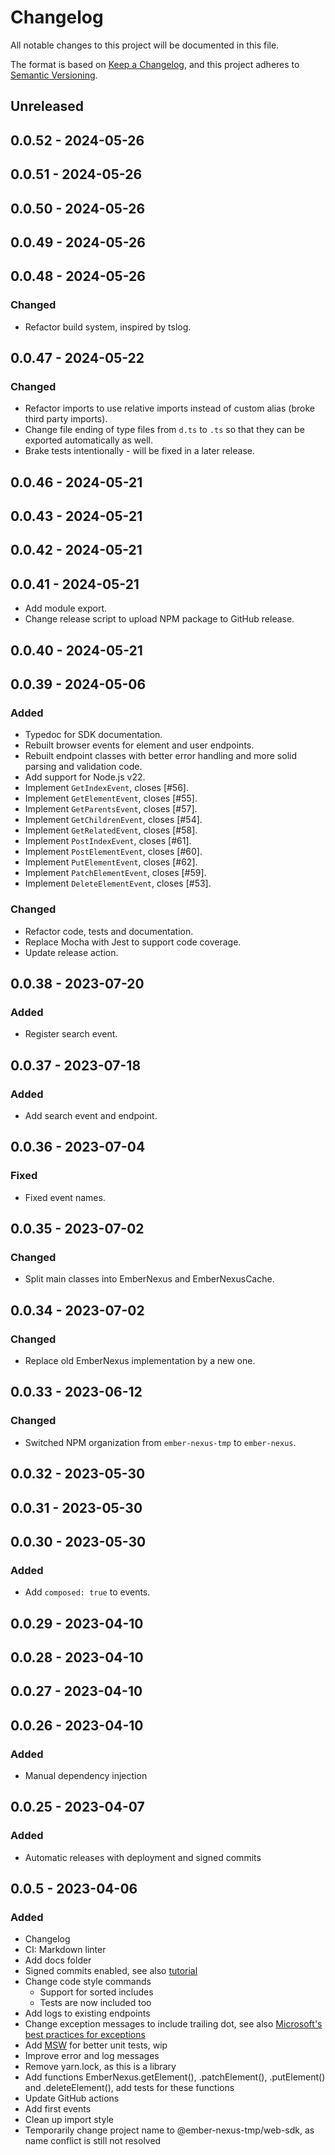 # Changelog
All notable changes to this project will be documented in this file.

The format is based on [Keep a Changelog](https://keepachangelog.com/en/1.0.0/),
and this project adheres to [Semantic Versioning](https://semver.org/spec/v2.0.0.html).

## Unreleased

## 0.0.52 - 2024-05-26

## 0.0.51 - 2024-05-26

## 0.0.50 - 2024-05-26

## 0.0.49 - 2024-05-26

## 0.0.48 - 2024-05-26
### Changed
- Refactor build system, inspired by tslog.

## 0.0.47 - 2024-05-22
### Changed
- Refactor imports to use relative imports instead of custom alias (broke third party imports).
- Change file ending of type files from `d.ts` to `.ts` so that they can be exported automatically as well.
- Brake tests intentionally - will be fixed in a later release.

## 0.0.46 - 2024-05-21

## 0.0.43 - 2024-05-21

## 0.0.42 - 2024-05-21

## 0.0.41 - 2024-05-21
- Add module export.
- Change release script to upload NPM package to GitHub release.

## 0.0.40 - 2024-05-21

## 0.0.39 - 2024-05-06
### Added
- Typedoc for SDK documentation.
- Rebuilt browser events for element and user endpoints.
- Rebuilt endpoint classes with better error handling and more solid parsing and validation code.
- Add support for Node.js v22.
- Implement `GetIndexEvent`, closes [#56].
- Implement `GetElementEvent`, closes [#55].
- Implement `GetParentsEvent`, closes [#57].
- Implement `GetChildrenEvent`, closes [#54].
- Implement `GetRelatedEvent`, closes [#58].
- Implement `PostIndexEvent`, closes [#61].
- Implement `PostElementEvent`, closes [#60].
- Implement `PutElementEvent`, closes [#62].
- Implement `PatchElementEvent`, closes [#59].
- Implement `DeleteElementEvent`, closes [#53].

### Changed
- Refactor code, tests and documentation.
- Replace Mocha with Jest to support code coverage.
- Update release action.

## 0.0.38 - 2023-07-20
### Added
- Register search event.

## 0.0.37 - 2023-07-18
### Added
- Add search event and endpoint.

## 0.0.36 - 2023-07-04
### Fixed
- Fixed event names.

## 0.0.35 - 2023-07-02
### Changed
- Split main classes into EmberNexus and EmberNexusCache.

## 0.0.34 - 2023-07-02
### Changed
- Replace old EmberNexus implementation by a new one.

## 0.0.33 - 2023-06-12
### Changed
- Switched NPM organization from `ember-nexus-tmp` to `ember-nexus`.

## 0.0.32 - 2023-05-30

## 0.0.31 - 2023-05-30

## 0.0.30 - 2023-05-30
### Added
- Add `composed: true` to events.

## 0.0.29 - 2023-04-10

## 0.0.28 - 2023-04-10

## 0.0.27 - 2023-04-10

## 0.0.26 - 2023-04-10
### Added
- Manual dependency injection

## 0.0.25 - 2023-04-07
### Added
- Automatic releases with deployment and signed commits

## 0.0.5 - 2023-04-06
### Added
- Changelog
- CI: Markdown linter
- Add docs folder
- Signed commits enabled, see also [tutorial](https://docs.gitlab.com/ee/user/project/repository/ssh_signed_commits/)
- Change code style commands
  - Support for sorted includes
  - Tests are now included too
- Add logs to existing endpoints
- Change exception messages to include trailing dot, see also [Microsoft's best practices for exceptions](https://learn.microsoft.com/en-us/dotnet/standard/exceptions/best-practices-for-exceptions#use-grammatically-correct-error-messages)
- Add [MSW](https://mswjs.io/) for better unit tests, wip
- Improve error and log messages
- Remove yarn.lock, as this is a library
- Add functions EmberNexus.getElement(), .patchElement(), .putElement() and .deleteElement(), add tests for these
  functions
- Update GitHub actions
- Add first events
- Clean up import style
- Temporarily change project name to @ember-nexus-tmp/web-sdk, as name conflict is still not resolved
